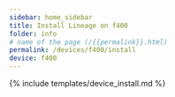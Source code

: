 ```yaml
---
sidebar: home_sidebar
title: Install Lineage on f400
folder: info
# name of the page (/{{permalink}}.html)
permalink: /devices/f400/install
device: f400
---
```

{% include templates/device_install.md %}
